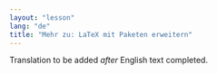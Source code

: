 ```yaml
---
layout: "lesson"
lang: "de"
title: "Mehr zu: LaTeX mit Paketen erweitern"
---
```

Translation to be added _after_ English text completed.
